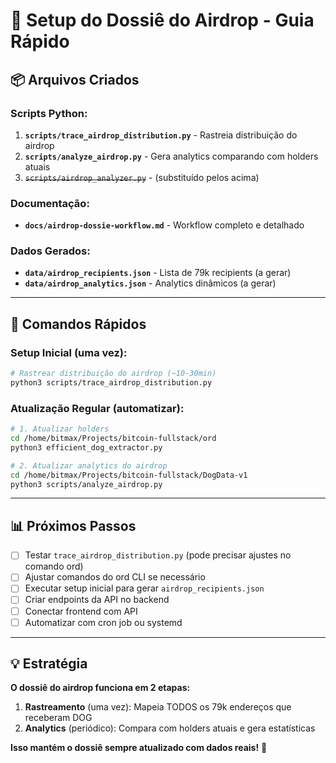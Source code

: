 # 🎁 Setup do Dossiê do Airdrop - Guia Rápido

## 📦 Arquivos Criados

### Scripts Python:
1. **`scripts/trace_airdrop_distribution.py`** - Rastreia distribuição do airdrop
2. **`scripts/analyze_airdrop.py`** - Gera analytics comparando com holders atuais
3. ~~`scripts/airdrop_analyzer.py`~~ - (substituído pelos acima)

### Documentação:
- **`docs/airdrop-dossie-workflow.md`** - Workflow completo e detalhado

### Dados Gerados:
- **`data/airdrop_recipients.json`** - Lista de 79k recipients (a gerar)
- **`data/airdrop_analytics.json`** - Analytics dinâmicos (a gerar)

---

## 🚀 Comandos Rápidos

### Setup Inicial (uma vez):
```bash
# Rastrear distribuição do airdrop (~10-30min)
python3 scripts/trace_airdrop_distribution.py
```

### Atualização Regular (automatizar):
```bash
# 1. Atualizar holders
cd /home/bitmax/Projects/bitcoin-fullstack/ord
python3 efficient_dog_extractor.py

# 2. Atualizar analytics do airdrop
cd /home/bitmax/Projects/bitcoin-fullstack/DogData-v1
python3 scripts/analyze_airdrop.py
```

---

## 📊 Próximos Passos

- [ ] Testar `trace_airdrop_distribution.py` (pode precisar ajustes no comando ord)
- [ ] Ajustar comandos do ord CLI se necessário
- [ ] Executar setup inicial para gerar `airdrop_recipients.json`
- [ ] Criar endpoints da API no backend
- [ ] Conectar frontend com API
- [ ] Automatizar com cron job ou systemd

---

## 💡 Estratégia

**O dossiê do airdrop funciona em 2 etapas:**

1. **Rastreamento** (uma vez): Mapeia TODOS os 79k endereços que receberam DOG
2. **Analytics** (periódico): Compara com holders atuais e gera estatísticas

**Isso mantém o dossiê sempre atualizado com dados reais!** 🎯

